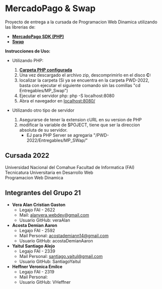 # MercadoPago & Swap

Proyecto de entrega a la cursada de Programacion Web Dinamica utilizando las librerias de:

- [**MercadoPago SDK (PHP)**](https://github.com/mercadopago/sdk-php)
- [**Swap**](https://github.com/florianv/swap)

**Instrucciones de Uso:**

- Utilizando PHP:

  1. [**Carpeta PHP configurada**](https://drive.google.com/drive/u/0/folders/1uhb-hK1gNImzRzdww3dAkRYzz5NQg-GT)
  2. Una vez descargado el archivo zip, descomprimirlo en el disco **C:**
  3. localizar la carpeta (Si ya se encuentra en la carpeta PWD-2022, basta con ejecutar el siguiente comando sin las comillas "cd Entregables/MP_Swap")
  4. Ejecutar el servidor php: php -S localhost:8080
  5. Abra el navegador en [localhost:8080/](http://localhost:8080/)

- Utilizando otro tipo de servidor

  1. Asegurarse de tener la extension cURL en su version de PHP
  2. modificar la variable de $POJECT, tiene que ser la direccion absoluta de su servidor.
      - EJ para PHP Server se agregaria "/PWD-2022/Entregables/MP_SWap/"

## Cursada 2022

Universidad Nacional del Comahue
Facultad de Informatica (FAI)
Tecnicatura Universitaria en Desarrollo Web  
Programacion Web Dinamica

## Integrantes del Grupo 21

- **Vera Alan Cristian Gaston**
  - Legajo FAI - 2622
  - Mail: alanvera.webdev@gmail.com
  - Usuario GitHub: veraAlan
- **Acosta Demian Aaron**
  - Legajo FAI - 2592
  - Mail Personal: acostademiann14@gmail.com
  - Usuario GitHub: acostaDemianAaron
- **Yaitul Santiago Alejo**
  - Legajo FAI - 2339
  - Mail Personal: santiago.yaitul@gmail.com
  - Usuario GitHub: SantiagoYaitul
- **Heffner Veronica Emilce**
  - Legajo FAI - 2319
  - Mail Personal:
  - Usuario GitHub: VHeffner
